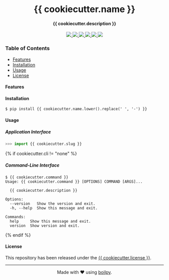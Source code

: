 <div align="center">
    <h1>
        {{ cookiecutter.name }}
    </h1>
    <h4>{{ cookiecutter.description }}</h4>
</div>

<p align="center">
    <a href="https://travis-ci.org/{{ cookiecutter.repo_service_username }}/{{ cookiecutter.repo_service_reponame }}">
      <img src="https://img.shields.io/travis/{{ cookiecutter.repo_service_username }}/{{ cookiecutter.repo_service_reponame }}.svg?style=flat-square">
    </a>
    <a href="https://coveralls.io/github/{{ cookiecutter.repo_service_username }}/{{ cookiecutter.repo_service_reponame }}">
      <img src="https://img.shields.io/coveralls/github/{{ cookiecutter.repo_service_username }}/{{ cookiecutter.repo_service_reponame }}.svg?style=flat-square">
    </a>
    <a href="https://pypi.org/project/{{ cookiecutter.name.lower().replace(' ', '-') }}/">
      <img src="https://img.shields.io/pypi/v/{{ cookiecutter.name.lower().replace(' ', '-') }}.svg?style=flat-square">
    </a>
    <a href="https://pypi.org/project/{{ cookiecutter.name.lower().replace(' ', '-') }}/">
      <img src="https://img.shields.io/pypi/l/{{ cookiecutter.name.lower().replace(' ', '-') }}.svg?style=flat-square">
    </a>
    <a href="https://pypi.org/project/{{ cookiecutter.name.lower().replace(' ', '-') }}/">
		  <img src="https://img.shields.io/pypi/pyversions/{{ cookiecutter.name.lower().replace(' ', '-') }}.svg?style=flat-square">
	  </a>
    <a href="https://git.io/boilpy">
      <img src="https://img.shields.io/badge/made%20with-boilpy-red.svg?style=flat-square">
    </a>
</p>

### Table of Contents
* [Features](#features)
* [Installation](#installation)
* [Usage](#usage)
* [License](#license)

#### Features


#### Installation

```shell
$ pip install {{ cookiecutter.name.lower().replace(' ', '-') }}
```

#### Usage

##### Application Interface

```python
>>> import {{ cookiecutter.slug }}
```

{% if cookiecutter.cli != "none" %}
##### Command-Line Interface

```console
$ {{ cookiecutter.command }}
Usage: {{ cookiecutter.command }} [OPTIONS] COMMAND [ARGS]...

  {{ cookiecutter.description }}

Options:
  --version   Show the version and exit.
  -h, --help  Show this message and exit.

Commands:
  help     Show this message and exit.
  version  Show version and exit.
```
{% endif %}

#### License

This repository has been released under the [{{ cookiecutter.license }}](LICENSE).

---

<div align="center">
  Made with ❤️ using <a href="https://git.io/boilpy">boilpy</a>.
</div>